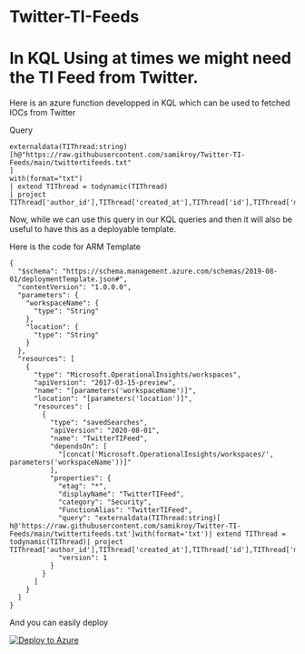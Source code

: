 # Twitter-TI-Feeds

# In KQL Using at times we might need the TI Feed from Twitter.

Here is an azure function developped in KQL which can be used to fetched IOCs from Twitter

Query

```
externaldata(TIThread:string)[h@"https://raw.githubusercontent.com/samikroy/Twitter-TI-Feeds/main/twittertifeeds.txt"
]
with(format="txt")
| extend TIThread = todynamic(TIThread)
| project TIThread['author_id'],TIThread['created_at'],TIThread['id'],TIThread['malicious_urls'],TIThread['name'],TIThread['text'],TIThread['username']

```

Now, while we can use this query in our KQL queries and then it will also be useful to have this as a deployable template.

Here is the code for ARM Template

```
{
  "$schema": "https://schema.management.azure.com/schemas/2019-08-01/deploymentTemplate.json#",
  "contentVersion": "1.0.0.0",
  "parameters": {
    "workspaceName": {
      "type": "String"
    },
    "location": {
      "type": "String"
    }
  },
  "resources": [
    {
      "type": "Microsoft.OperationalInsights/workspaces",
      "apiVersion": "2017-03-15-preview",
      "name": "[parameters('workspaceName')]",
      "location": "[parameters('location')]",
      "resources": [
        {
          "type": "savedSearches",
          "apiVersion": "2020-08-01",
          "name": "TwitterTIFeed",
          "dependsOn": [
            "[concat('Microsoft.OperationalInsights/workspaces/', parameters('workspaceName'))]"
          ],
          "properties": {
            "etag": "*",
            "displayName": "TwitterTIFeed",
            "category": "Security",
            "FunctionAlias": "TwitterTIFeed",
            "query": "externaldata(TIThread:string)[ h@'https://raw.githubusercontent.com/samikroy/Twitter-TI-Feeds/main/twittertifeeds.txt']with(format='txt')| extend TIThread =  todynamic(TIThread)| project TIThread['author_id'],TIThread['created_at'],TIThread['id'],TIThread['malicious_urls'],TIThread['name'],TIThread['text'],TIThread['username']",
            "version": 1
          }
        }
      ]
    }
  ]
}
```

And you can easily deploy

[![Deploy to Azure](https://aka.ms/deploytoazurebutton)](https://portal.azure.com/#create/Microsoft.Template/uri/https%3A%2F%2Fraw.githubusercontent.com%2Fsamikroy%2FTwitter-TI-Feeds%2Fmain%2FtwitterTISource.json)

